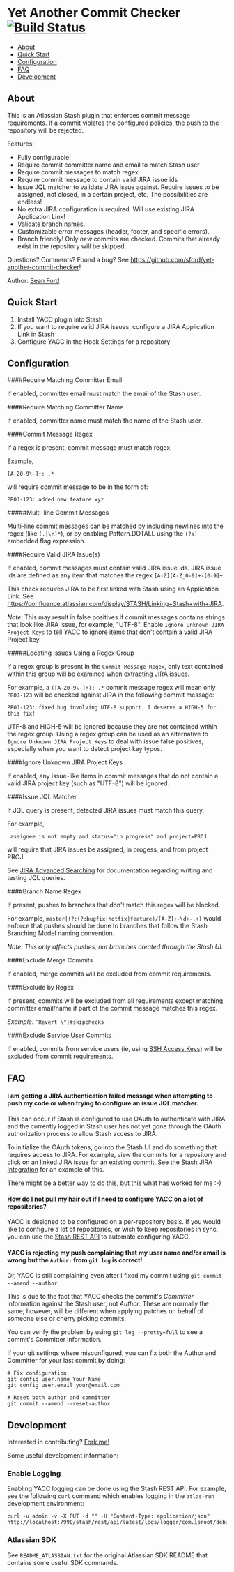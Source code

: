 # Yet Another Commit Checker [![Build Status](https://travis-ci.org/sford/yet-another-commit-checker.svg?branch=master)](https://travis-ci.org/sford/yet-another-commit-checker)

- [About](#about)
- [Quick Start](#quick-start)
- [Configuration](#configuration)
- [FAQ](#faq)
- [Development](#development)

## About

This is an Atlassian Stash plugin that enforces commit message requirements. If a commit violates the
configured policies, the push to the repository will be rejected.

Features:

* Fully configurable!
* Require commit committer name and email to match Stash user
* Require commit messages to match regex
* Require commit message to contain valid JIRA issue ids
* Issue JQL matcher to validate JIRA issue against. Require issues to be assigned, not closed, in a certain project, etc.
The possibilities are endless!
* No extra JIRA configuration is required. Will use existing JIRA Application Link!
* Validate branch names.
* Customizable error messages (header, footer, and specific errors).
* Branch friendly! Only *new* commits are checked. Commits that already exist in the repository will be skipped.

Questions? Comments? Found a bug? See https://github.com/sford/yet-another-commit-checker!

Author: [Sean Ford](https://github.com/sford)

## Quick Start

1. Install YACC plugin into Stash
2. If you want to require valid JIRA issues, configure a JIRA Application Link in Stash
4. Configure YACC in the Hook Settings for a repository

## Configuration

####Require Matching Committer Email

If enabled, committer email must match the email of the Stash user.

####Require Matching Committer Name

If enabled, committer name must match the name of the Stash user.

####Commit Message Regex

If a regex is present, commit message must match regex.

Example,

    [A-Z0-9\-]+: .*

will require commit message to be in the form of:

    PROJ-123: added new feature xyz

#####Multi-line Commit Messages

Multi-line commit messages can be matched by including newlines into the regex (like `(.|\n)*`), or by enabling Pattern.DOTALL using the `(?s)` embedded flag expression. 

####Require Valid JIRA Issue(s)

If enabled, commit messages must contain valid JIRA issue ids. JIRA issue ids are defined as any item that matches
the regex `[A-Z][A-Z_0-9]+-[0-9]+`.

This check requires JIRA to be first linked with Stash using an Application Link. See https://confluence.atlassian.com/display/STASH/Linking+Stash+with+JIRA.

*Note:* This may result in false positives if commit messages contains strings that look like JIRA issue, for example, "UTF-8". Enable `Ignore Unknown JIRA Project Keys` to tell YACC to ignore items that don't contain a valid JIRA Project key.

#####Locating Issues Using a Regex Group

If a regex group is present in the `Commit Message Regex`, only text contained within this group will be examined when extracting JIRA issues.

For example, a `([A-Z0-9\-]+): .*` commit message regex will mean only `PROJ-123` will be checked against JIRA in the following commit message:

    PROJ-123: fixed bug involving UTF-8 support. I deserve a HIGH-5 for this fix!

UTF-8 and HIGH-5 will be ignored because they are not contained within the regex group. Using a regex group can be used as an alternative to `Ignore Unknown JIRA Project Keys` to deal with issue false positives, especially when you want to detect project key typos.

####Ignore Unknown JIRA Project Keys

If enabled, any issue-like items in commit messages that do not contain a valid JIRA project key (such as "UTF-8") will be ignored.

####Issue JQL Matcher

If JQL query is present, detected JIRA issues must match this query.

For example,

     assignee is not empty and status="in progress" and project=PROJ

will require that JIRA issues be assigned, in progess, and from project PROJ.

See [JIRA Advanced Searching](https://confluence.atlassian.com/display/JIRA/Advanced+Searching) for documentation regarding writing and testing
JQL queries.

####Branch Name Regex

If present, pushes to branches that don't match this regex will be blocked.

For example, `master|(?:(?:bugfix|hotfix|feature)/[A-Z]+-\d+-.+)` would enforce that pushes
should be done to branches that follow the Stash Branching Model naming convention.

*Note: This only affects pushes, not branches created through the Stash UI.*

####Exclude Merge Commits

If enabled, merge commits will be excluded from commit requirements.

####Exclude by Regex

If present, commits will be excluded from all requirements except matching committer email/name if part of the commit message matches this regex.

*Example:* `^Revert \"|#skipchecks`

####Exclude Service User Commits

If enabled, commits from service users (ie, using [SSH Access Keys](https://confluence.atlassian.com/display/STASH/SSH+access+keys+for+system+use))
will be excluded from commit requirements.

## FAQ

#### I am getting a JIRA authentication failed message when attempting to push my code or when trying to configure an issue JQL matcher.

This can occur if Stash is configured to use OAuth to authenticate with JIRA and the currently logged in Stash user has
not yet gone through the OAuth authorization process to allow Stash access to JIRA.

To initialize the OAuth tokens, go into the Stash UI and do something that requires access to JIRA. For example, view
the commits for a repository and click on an linked JIRA issue for an existing commit. See the [Stash JIRA Integration](https://confluence.atlassian.com/display/STASH/JIRA+integration#JIRAintegration-SeetheJIRAissuesrelatedtocommitsandpullrequests)
for an example of this.

There might be a better way to do this, but this what has worked for me :-)

#### How do I not pull my hair out if I need to configure YACC on a lot of repositories?

YACC is designed to be configured on a per-repository basis. If you would like to configure a lot of
repositories, or wish to keep repositories in sync, you can use the
[Stash REST API](https://developer.atlassian.com/static/rest/stash/3.8.0/stash-rest.html#idp2993072)
to automate configuring YACC.

#### YACC is rejecting my push complaining that my user name and/or email is wrong but the `Author:` from `git log` is correct!

Or, YACC is still complaining even after I fixed my commit using `git commit --amend --author`.

This is due to the fact that YACC checks the commit's *Committer* information against the Stash user,
not *Author*. These are normally the same; however, will be different when applying patches on behalf
of someone else or cherry picking commits.

You can verify the problem by using `git log --pretty=full` to see a commit's Committer information.

If your git settings where misconfigured, you can fix both the Author and Committer for your last
commit by doing:

    # Fix configuration
    git config user.name Your Name
    git config user.email your@email.com

    # Reset both author and committer
    git commit --amend --reset-author

## Development

Interested in contributing? [Fork me!](https://github.com/sford/yet-another-commit-checker)

Some useful development information:

### Enable Logging

Enabling YACC logging can be done using the Stash REST API. For example, see the following `curl` command which enables logging in the `atlas-run` development environment:

    curl -u admin -v -X PUT -d "" -H "Content-Type: application/json" http://localhost:7990/stash/rest/api/latest/logs/logger/com.isroot/debug

### Atlassian SDK

See `README_ATLASSIAN.txt` for the original Atlassian SDK README that contains some useful SDK commands.

